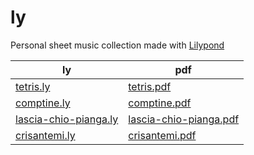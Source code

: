 # ly

Personal sheet music collection made with [Lilypond](lilypond.org)

| ly | pdf |
|----|-----|
| [tetris.ly](ly/tetris.ly) | [tetris.pdf](pdf/tetris.pdf) |
| [comptine.ly](ly/comptine.ly) | [comptine.pdf](pdf/comptine.pdf) |
| [lascia-chio-pianga.ly](ly/lascia-chio-pianga.ly) | [lascia-chio-pianga.pdf](pdf/lascia-chio-pianga.pdf) |
| [crisantemi.ly](ly/crisantemi.ly) | [crisantemi.pdf](pdf/crisantemi.pdf) |
